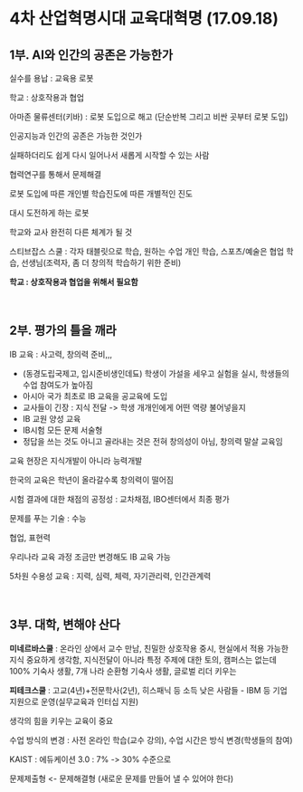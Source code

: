 # 4차 산업혁명시대 교육대혁명 (17.09.18)

## 1부. AI와 인간의 공존은 가능한가

실수를 용납 : 교육용 로봇

학교 : 상호작용과 협업

아마존 물류센터(키바) : 로봇 도입으로 해고 (단순반복 그리고 비싼 곳부터 로봇 도입)

인공지능과 인간의 공존은 가능한 것인가

실패하더리도 쉽게 다시 일어나서 새롭게 시작할 수 있는 사람

협력연구를 통해서 문제해결

로봇 도입에 따른 개인별 학습진도에 따른 개별적인 진도

대시 도전하게 하는 로봇

학교와 교사 완전히 다른 체계가 될 것 

스티브잡스 스쿨 : 각자 태블릿으로 학습, 원하는 수업 개인 학습, 스포츠/예술은 협업 학습,  선생님(조력자, 좀 더 창의적 학습하기 위한 준비)

**학교 : 상호작용과 협업을 위해서 필요함**

<br>

## 2부. 평가의 틀을 깨라

IB 교육 : 사고력, 창의력 준비,,,   
- (동경도립국제고, 입시준비생인데됴) 학생이 가설을 세우고 실험을 실시, 학생들의 수업 참여도가 높아짐
- 아시아 국가 최초로 IB 교육을 공교육에 도입
- 교사들이 긴장 : 지식 전달 -> 학생 개개인에게 어떤 역량 불어넣을지
- IB 교원 양성 교육
- IB시험 모든 문제 서술형
- 정답을 쓰는 것도 아니고 골라내는 것은 전혀 창의성이 아님, 창의력 말살 교육임

교육 현장은 지식개발이 아니라 능력개발

한국의 교육은 학년이 올라갈수록 창의력이 떨어짐

시험 결과에 대한 채점의 공정성 : 교차채점, IBO센터에서 최종 평가

문제를 푸는 기술 : 수능

협업, 표현력

우리나라 교육 과정 조금만 변경해도 IB 교육 가능

5차원 수용성 교육 : 지력, 심력, 체력, 자기관리력, 인간관계력

<br>

## 3부. 대학, 변해야 산다

**미네르바스쿨** : 온라인 상에서 교수 만남, 친밀한 상호작용 중시, 현실에서 적용 가능한 지식 중요하게 생각함, 지식전달이 아니라 특정 주제에 대한 토의, 캠퍼스는 없는데 100% 기숙사 생활, 7개 나라 순환형 기숙사 생활, 글로벌 리더 키우는

**피테크스쿨** : 고교(4년)+전문학사(2년), 히스패닉 등 소득 낮은 사람들 - IBM 등 기업 지원으로 운영(실무교육과 인터십 지원)

생각의 힘을 키우는 교육이 중요

수업 방식의 변경 : 사전 온라인 학습(교수 강의), 수업 시간은 방식 변경(학생들의 참여)

KAIST : 에듀케이션 3.0 : 7% -> 30% 수준으로

문제제출형 <- 문제해결형  (새로운 문제를 만들어 낼 수 있어야 한다)